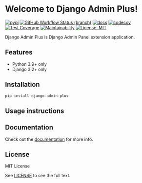 # Welcome to Django Admin Plus!

[![pypi](https://img.shields.io/pypi/v/django-admin-plus.svg)](https://pypi.python.org/pypi/django-admin-plus)
[![GitHub Workflow Status (branch)](https://img.shields.io/github/workflow/status/insspb/django-admin-plus/Run%20checks/master)](https://github.com/insspb/django-admin-plus)
[![docs](https://readthedocs.org/projects/django-admin-plus/badge/?version=latest)](https://django-admin-plus.readthedocs.io/en/latest/?badge=latest)
[![codecov](https://codecov.io/gh/insspb/django-admin-plus/branch/master/graph/badge.svg)](https://codecov.io/gh/insspb/django-admin-plus)
[![Test Coverage](https://api.codeclimate.com/v1/badges/792c94611eaba16a8dc5/test_coverage)](https://codeclimate.com/github/insspb/django-admin-plus/test_coverage)
[![Maintainability](https://api.codeclimate.com/v1/badges/792c94611eaba16a8dc5/maintainability)](https://codeclimate.com/github/insspb/django-admin-plus/maintainability)
[![License: MIT](https://img.shields.io/badge/License-MIT-green.svg)](https://opensource.org/licenses/MIT)

Django Admin Plus is Django Admin Panel extension application.

## Features

* Python 3.9+ only
* Django 3.2+ only

## Installation

```bash
pip install django-admin-plus
```

## Usage instructions

## Documentation

Check out the [documentation](https://django-admin-plus.readthedocs.io/en/latest/) for
more info.

## License

MIT License

See [LICENSE](https://github.com/insspb/django-admin-plus/blob/master/LICENSE) to see
the full text.
